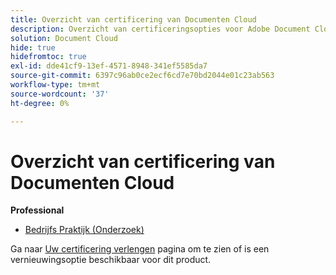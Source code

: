 ```yaml
---
title: Overzicht van certificering van Documenten Cloud
description: Overzicht van certificeringsopties voor Adobe Document Cloud
solution: Document Cloud
hide: true
hidefromtoc: true
exl-id: dde41cf9-13ef-4571-8948-341ef5585da7
source-git-commit: 6397c96ab0ce2ecf6cd7e70bd2044e01c23ab563
workflow-type: tm+mt
source-wordcount: '37'
ht-degree: 0%

---
```


# Overzicht van certificering van Documenten Cloud

**Professional**

* [Bedrijfs Praktijk (Onderzoek)](/help/certifications/adc/adc-professional.md) <!--AD0-??-->

Ga naar [Uw certificering verlengen](/help/certifications/renew.md) pagina om te zien of is een vernieuwingsoptie beschikbaar voor dit product.
